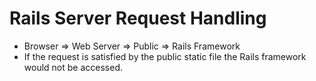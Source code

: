 # Rails Server Request Handling


- Browser => Web Server => Public => Rails Framework
- If the request is satisfied by the public static file the Rails framework would not be accessed.